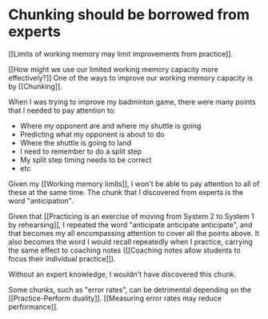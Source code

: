 # Chunking should be borrowed from experts
[[Limits of working memory may limit improvements from practice]].

[[How might we use our limited working memory capacity more effectively?]] One of the ways to improve our working memory capacity is by [[Chunking]].

When I was trying to improve my badminton game, there were many points that I needed to pay attention to:
- Where my opponent are and where my shuttle is going
- Predicting what my opponent is about to do
- Where the shuttle is going to land
- I need to remember to do a split step
- My split step timing needs to be correct
- etc

Given my [[Working memory limits]], I won't be able to pay attention to all of these at the same time. The chunk that I discovered from experts is the word "anticipation".

Given that [[Practicing is an exercise of moving from System 2 to System 1 by rehearsing]], I repeated the word "anticipate anticipate anticipate", and that becomes my all encompassing attention to cover all the points above. It also becomes the word I would recall repeatedly when I practice, carrying the same effect to coaching notes ([[Coaching notes allow students to focus their individual practice]]).

Without an expert knowledge, I wouldn't have discovered this chunk.

Some chunks, such as "error rates", can be detrimental depending on the [[Practice-Perform duality]]. [[Measuring error rates may reduce performance]].

<!-- #evergreen -->

<!-- {BearID:06991A6C-7667-45BD-B2B3-F9449385A043} -->
